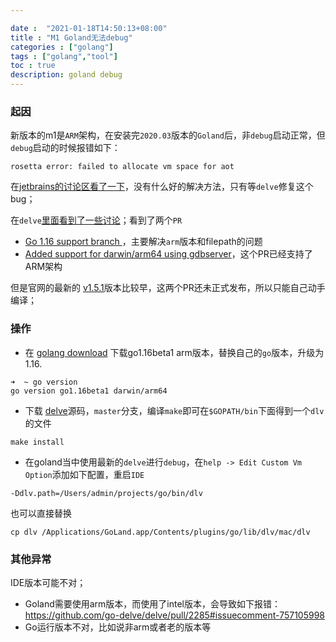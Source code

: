 ```yaml
---

date :  "2021-01-18T14:50:13+08:00" 
title : "M1 Goland无法debug" 
categories : ["golang"] 
tags : ["golang","tool"] 
toc : true
description: goland debug 
---
```


### 起因

新版本的m1是`ARM`架构，在安装完`2020.03`版本的`Goland`后，非`debug`启动正常，但`debug`启动的时候报错如下：

```
rosetta error: failed to allocate vm space for aot
```

在[jetbrains的讨论区看了一下](https://youtrack.jetbrains.com/issue/GO-10235)，没有什么好的解决方法，只有等`delve`修复这个bug；

在`delve`[里面看到了一些讨论](https://github.com/go-delve/delve/issues/2246)；看到了两个`PR`

- [Go 1.16 support branch ](https://github.com/go-delve/delve/commit/6dd686ca49e6da2e3fda1e0355623fed72500504)，主要解决`arm`版本和filepath的问题
- [Added support for darwin/arm64 using gdbserver](https://github.com/go-delve/delve/commit/57f033e4bcc94b6b9fee3ea93707f4a375437d78)，这个PR已经支持了ARM架构

但是官网的最新的 [v1.5.1](https://github.com/go-delve/delve/releases/tag/v1.5.1)版本比较早，这两个PR还未正式发布，所以只能自己动手编译；

### 操作

- 在 [golang download](https://golang.org/dl/#unstable) 下载go1.16beta1 arm版本，替换自己的`go`版本，升级为1.16.

```shell
➜  ~ go version
go version go1.16beta1 darwin/arm64
```

- 下载 [delve](https://github.com/go-delve/delve)源码，`master`分支，编译`make`即可在`$GOPATH/bin`下面得到一个`dlv`的文件

```shell
make install
```

- 在goland当中使用最新的`delve`进行`debug`，在`help -> Edit Custom Vm Option`添加如下配置，重启`IDE`

```shell
-Ddlv.path=/Users/admin/projects/go/bin/dlv
```

也可以直接替换

```shell
cp dlv /Applications/GoLand.app/Contents/plugins/go/lib/dlv/mac/dlv
```

### 其他异常

IDE版本可能不对；

- Goland需要使用arm版本，而使用了intel版本，会导致如下报错：https://github.com/go-delve/delve/pull/2285#issuecomment-757105998
- Go运行版本不对，比如说非arm或者老的版本等